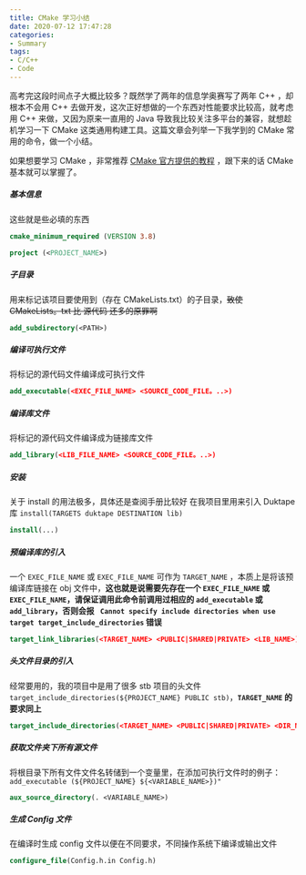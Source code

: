 ```yaml
---
title: CMake 学习小结
date: 2020-07-12 17:47:28
categories:
- Summary
tags: 
- C/C++
- Code
---
```


高考完这段时间点子大概比较多？既然学了两年的信息学奥赛写了两年 C++ ，却根本不会用 C++ 去做开发，这次正好想做的一个东西对性能要求比较高，就考虑用 C++ 来做，又因为原来一直用的 Java 导致我比较关注多平台的兼容，就想趁机学习一下 CMake 这类通用构建工具。这篇文章会列举一下我学到的 CMake 常用的命令，做一个小结。

如果想要学习 CMake ，非常推荐 [CMake 官方提供的教程](https://cmake.org/cmake/help/latest/guide/tutorial/index.html) ，跟下来的话 CMake 基本就可以掌握了。

<!-- more -->

##### 基本信息

这些就是些必填的东西

```cmake
cmake_minimum_required (VERSION 3.8)

project (<PROJECT_NAME>)

```

##### 子目录

用来标记该项目要使用到（存在 CMakeLists.txt）的子目录，<del>致使 CMakeLists。txt 比 源代码 还多的原罪啊</del>

```cmake
add_subdirectory(<PATH>)
```

##### 编译可执行文件

将标记的源代码文件编译成可执行文件

```cmake
add_executable(<EXEC_FILE_NAME> <SOURCE_CODE_FILE。..>)
```

##### 编译库文件

将标记的源代码文件编译成为链接库文件

```cmake
add_library(<LIB_FILE_NAME> <SOURCE_CODE_FILE。..>)
```

##### 安装

关于 install 的用法极多，具体还是查阅手册比较好 在我项目里用来引入 Duktape 库 `install(TARGETS duktape DESTINATION lib)`

```cmake
install(...)
```

##### 预编译库的引入

一个 `EXEC_FILE_NAME` 或 `EXEC_FILE_NAME` 可作为 `TARGET_NAME` ，本质上是将该预编译库链接在 obj 文件中，**这也就是说需要先存在一个 `EXEC_FILE_NAME` 或 `EXEC_FILE_NAME`，请保证调用此命令前调用过相应的 `add_executable` 或 `add_library`，否则会报 ` Cannot specify include directories when use target target_include_directories` 错误**

```cmake
target_link_libraries(<TARGET_NAME> <PUBLIC|SHARED|PRIVATE> <LIB_NAME>)
```

##### 头文件目录的引入

经常要用的，我的项目中是用了很多 stb 项目的头文件 `target_include_directories(${PROJECT_NAME} PUBLIC stb)`，**`TARGET_NAME` 的要求同上**

```cmake
target_include_directories(<TARGET_NAME> <PUBLIC|SHARED|PRIVATE> <DIR_NAME>)
```

##### 获取文件夹下所有源文件

将根目录下所有文件文件名转储到一个变量里，在添加可执行文件时的例子： `add_executable (${PROJECT_NAME} ${<VARIABLE_NAME>})"`

```cmake
aux_source_directory(. <VARIABLE_NAME>)
```

##### 生成 Config 文件

在编译时生成 config 文件以便在不同要求，不同操作系统下编译或输出文件

```cmake
configure_file(Config.h.in Config.h)
```